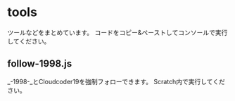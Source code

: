 # tools
ツールなどをまとめています。
コードをコピー&ペーストしてコンソールで実行してください。
## follow-1998.js
_-1998-_とCloudcoder19を強制フォローできます。
Scratch内で実行してください。
